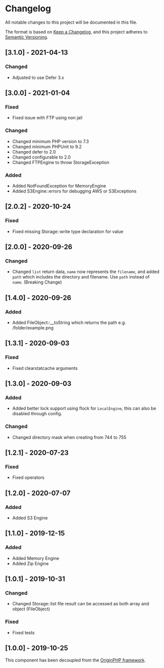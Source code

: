 # Changelog

All notable changes to this project will be documented in this file.

The format is based on [Keep a Changelog](https://keepachangelog.com/en/1.0.0/),
and this project adheres to [Semantic Versioning](https://semver.org/spec/v2.0.0.html).

## [3.1.0] - 2021-04-13

### Changed

- Adjusted to use Defer 3.x

## [3.0.0] - 2021-01-04

### Fixed

- Fixed issue with FTP using non jail

### Changed

- Changed minimum PHP version to 7.3
- Changed minimum PHPUnit to 9.2
- Changed defer to 2.0
- Changed configurable to 2.0
- Changed FTPEngine to throw StorageException

### Added

- Added NotFoundException for MemoryEngine
- Added S3Engine::errors for debugging AWS or S3Exceptions

## [2.0.2] - 2020-10-24

### Fixed

- Fixed missing Storage::write type declaration for value

## [2.0.0] - 2020-09-26

### Changed

- Changed `list` return data, `name` now represents the `filename`, and added `path` which includes the directory and filename. Use `path` instead of `name`. (Breaking Change)

## [1.4.0] - 2020-09-26

### Added

- Added FileObject::\_\_toString which returns the path e.g. /folder/example.png

## [1.3.1] - 2020-09-03

### Fixed

- Fixed clearstatcache arguments

## [1.3.0] - 2020-09-03

### Added

- Added better lock support using flock for `LocalEngine`, this can also be disabled through config.

### Changed

- Changed directory mask when creating from 744 to 755

## [1.2.1] - 2020-07-23

### Fixed

- Fixed operators

## [1.2.0] - 2020-07-07

### Added

- Added S3 Engine

## [1.1.0] - 2019-12-15

### Added

- Added Memory Engine
- Added Zip Engine

## [1.0.1] - 2019-10-31

### Changed

- Changed Storage::list file result can be accessed as both array and object (FileObject)

### Fixed

- Fixed tests

## [1.0.0] - 2019-10-25

This component has been decoupled from the [OriginPHP framework](https://www.originphp.com/).
